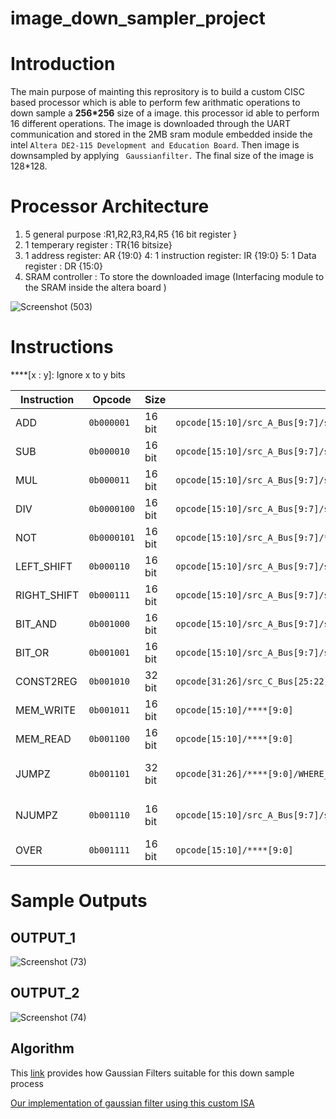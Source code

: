 # image_down_sampler_project

# Introduction
  
  The main purpose of mainting this reprository is to build a custom CISC based processor which is able to perform few arithmatic operations to 
  down sample a **256*256** size of a image. this processor id able to perform 16 different operations. The image is downloaded through the UART communication 
  and stored in the 2MB sram module embedded inside the intel ```Altera DE2-115 Development and Education Board```. Then image is downsampled by applying ``` Gaussianfilter.```
  The final size of the image is 128*128.
  
  # Processor Architecture
  
   1. 5 general purpose :R1,R2,R3,R4,R5 {16 bit register }
   2. 1 temperary register : TR{16 bitsize}
   3. 1 address register: AR {19:0}
   4: 1 instruction register: IR {19:0}
   5: 1 Data register : DR {15:0}
   6. SRAM controller : To store the downloaded image (Interfacing module to the SRAM inside the altera board )
  
![Screenshot (503)](https://user-images.githubusercontent.com/37435024/99287186-f0aff680-285f-11eb-9220-f559fed2df73.png)  

#  Instructions

****[x : y]: Ignore x to y bits 

|Instruction|Opcode|Size|ISA|Description|
|----|-----|-----|------|-------|
|ADD|```0b000001```|16 bit|```opcode[15:10]/src_A_Bus[9:7]/src_B_bus[6:4]/destination_C_bus[3:0]```|Rc<---RA+RB|
|SUB|```0b000010```|16 bit|```opcode[15:10]/src_A_Bus[9:7]/src_B_bus[6:4]/destination_C_bus[3:0]```|Rc<---RA-RB|
|MUL|```0b000011```|16 bit|```opcode[15:10]/src_A_Bus[9:7]/src_B_bus[6:4]/destination_C_bus[3:0]```|Rc<---RA*RB|
|DIV|```0b0000100```|16 bit|```opcode[15:10]/src_A_Bus[9:7]/src_B_bus[6:4]/destination_C_bus[3:0]```|Rc<---RA/RB|
|NOT|```0b0000101```|16 bit|```opcode[15:10]/src_A_Bus[9:7]/****[6:4]/destination_C_bus[3:0]```|Rc<---~RA|
|LEFT_SHIFT|```0b000110```|16 bit|```opcode[15:10]/src_A_Bus[9:7]/src_B_bus[6:4]/destination_C_bus[3:0]```|Rc<---RA<<RB|
|RIGHT_SHIFT|```0b000111```|16 bit|```opcode[15:10]/src_A_Bus[9:7]/src_B_bus[6:4]/destination_C_bus[3:0]```|Rc<---RA>>RB|
|BIT_AND|```0b001000```|16 bit|```opcode[15:10]/src_A_Bus[9:7]/src_B_bus[6:4]/destination_C_bus[3:0]```|Rc<---RA & RB|
|BIT_OR|```0b001001```|16 bit|```opcode[15:10]/src_A_Bus[9:7]/src_B_bus[6:4]/destination_C_bus[3:0]```|Rc<---RA OR RB|
|CONST2REG|```0b001010```|32 bit|```opcode[31:26]/src_C_Bus[25:22]/****[22:16]/Value[15:0]```|Rc<---Value|
|MEM_WRITE|```0b001011```|16 bit|```opcode[15:10]/****[9:0]```|DR---->M[AR]|
|MEM_READ|```0b001100```|16 bit|```opcode[15:10]/****[9:0]```|DR<---M[AR]|
|JUMPZ|```0b001101```|32 bit|```opcode[31:26]/****[9:0]/WHERE_TO_JUMP[15:0]```|(z==1)? PC<--WHERE_TO_JUMP[15:0] : PC=PC+1 |
|NJUMPZ|```0b001110```|16 bit|```opcode[15:10]/src_A_Bus[9:7]/src_B_bus[6:4]/destination_C_bus[3:0]```|(z==0)?PC<--WHERE_TO_JUMP[15:0] : PC=PC+1|
|OVER|```0b001111```|16 bit|```opcode[15:10]/****[9:0]```|Indicates Code is over|

# Sample Outputs

## OUTPUT_1

![Screenshot (73)](https://user-images.githubusercontent.com/37435024/99291223-76827080-2865-11eb-954d-ac13c843ae90.png)

## OUTPUT_2

![Screenshot (74)](https://user-images.githubusercontent.com/37435024/99291542-ff011100-2865-11eb-9ce4-21b82b72f0e3.png)

## Algorithm

This [link](https://www.google.com/search?client=firefox-b-d&q=gaussian+filter+for+image+processing) provides how Gaussian Filters suitable for this down sample process

[Our implementation of gaussian filter using this custom ISA](https://github.com/yasastharinda9511/image_down_sampler_project/blob/master/IRAM.v)



